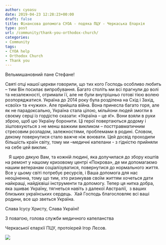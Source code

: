 ```yaml
---
author: cyoasu
date: 2019-04-23 12:28:23+00:00
draft: false
title: Фінансова допомога СУОА - подяка ПЦУ - Черкаська Епархія
type: post
url: /community/thank-you-orthodox-church/
categories:
- Community
tags:
- CYOA help
- Orthodox Church
- Thank you
---
```


Вельмишановний пане Стефане!




Святі отці нашої церкви говорили, що тих кого Господь особливо любить – тим Він посилає випробування. Багато століть ми всі прагнули до волі та незалежності, отримали її, але не були внутрішньо готові тією волею розпоряджатися. Україна до 2014 року була розділена на Схід і Захід, «своїх» та «чужих». Але прийшла війна. Вона принесла багато горя, але як не парадоксально, Україна стала цілою, мільйони людей змогли в своєму серці із гордістю сказати: «Україна – це я!». Вони взяли в руки зброю, щоб цю Україну боронити. Ці герої повертаються додому і зіштовхуються з не менш важким викликом – посттравматичним стресовим розладом, залежностями, проблемами в родині. Словом, декому повернутися стало важче ніж воювати. Цей досвід проходили більшість країн світу, тому ми –медичні капелани - з гідністю прийняли на себе цей виклик.




   Я щиро дякую Вам, та кожній людині, яка долучилася до збору коштів на ремонт у нашому кризовому центрі «Покрова», де ми допомагаємо нашим ветеранам соціалізуватися, повернутися до нормального життя. Все у цьому світі потребує ресурсів, і Ваша допомога для нас неоціненна, тому що тим, хто ризикував своїм життям хочеться дати найкращі, найдієвіші інструменти та допомогу. Тепер ця нитка добра, яка зшиває Україну, тягнеться навіть з далекої Австралії,  з ваших близьких українських сердець.  Хай Господь благословляє всі ваші родини, все що зветься Україна.




Слава Ісусу Христу, Слава Україні!




З повагою, голова служби медичного капеланства




Черкаської єпархії ПЦУ, протоієрей Ігор Лєсов.


[![](http://www.ozeukes.com/wp-content/uploads/2019/04/Австралія-731x1024.jpg)
](http://www.ozeukes.com/wp-content/uploads/2019/04/Австралія.jpg)
